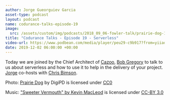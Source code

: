 ```yaml
---
author: Jorge Gueorguiev Garcia
asset-type: podcast
layout: podcast
name: codurance-talks-episode-19
image: 
  src: /assets/custom/img/podcasts/2018_09_06-fowler-talk/prairie-dog-1470659_1280.jpg
title: "Codurance Talks - Episode 19 - Serverless"
video-url: https://www.podbean.com/media/player/peu29-c9b917?from=yiiadmin&download=1&version=1&vjs=1&skin=1&auto=0&share=1&fonts=Helvetica&download=1&rtl=0&pbad=1
date: 2019-12-02 06:00:00 +00:00
---
```


Today we are joined by the Chief Architect of [Cazoo](https://www.cazoo.co.uk), [Bob Gregory](https://twitter.com/bob_the_mighty) to talk to us about serverless and how to use it to help in the delivery of your project. [Jorge](https://codurance.com/publications/author/jorge-gueorguiev-garcia/) co-hosts with [Chris Bimson](https://github.com/christopher-bimson).

Photo: [Prairie Dog](https://pixabay.com/en/prairie-dog-singing-musical-rodent-1470659/) by DigiPD is licensed under [CC0](https://creativecommons.org/publicdomain/zero/1.0/deed.en)


Music: ["Sweeter Vermouth" by Kevin MacLeod](https://incompetech.com/music/royalty-free/music.html) is licensed under [CC-BY 3.0](http://creativecommons.org/licenses/by/3.0/)

</sub>
